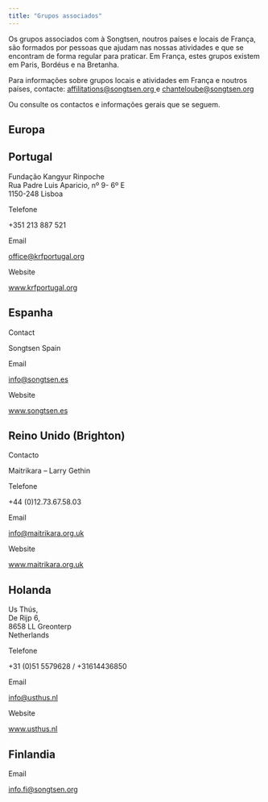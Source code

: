 ```yaml
---
title: "Grupos associados"
---
```


Os grupos associados com à Songtsen, noutros países e locais de França, são formados por pessoas que ajudam nas nossas atividades e que se encontram de forma regular para praticar. Em França, estes grupos existem em Paris, Bordéus e na Bretanha. 

Para informações sobre grupos locais e atividades em França e noutros países, contacte: [ affilitations@songtsen.org ](mailto:affiliations@songtsen.org) e [ chanteloube@songtsen.org ](mailto:chanteloube@songtsen.org)

Ou consulte os contactos e informações gerais que se seguem. 

##  Europa 

##  Portugal 

Fundação Kangyur Rinpoche   
Rua Padre Luis Aparicio, nº 9- 6º E   
1150-248 Lisboa 

Telefone 

+351 213 887 521 

Email 

[ office@krfportugal.org ](mailto:office@krfportugal.org)

Website 

[ www.krfportugal.org ](http://www.krfportugal.org/)

##  Espanha 

Contact 

Songtsen Spain 

Email 

[ info@songtsen.es ](mailto:info@songtsen.es)

Website 

[ www.songtsen.es ](http://www.songtsen.es/)

##  Reino Unido (Brighton) 

Contacto 

Maitrikara – Larry Gethin 

Telefone 

+44 (0)12.73.67.58.03 

Email 

[ info@maitrikara.org.uk ](mailto:info@maitrikara.org.uk)

Website 

[ www.maitrikara.org.uk ](http://www.maitrikara.org.uk/)

##  Holanda 

Us Thús,   
De Rijp 6,   
8658 LL Greonterp   
Netherlands 

Telefone 

+31 (0)51 5579628 / +31614436850 

Email 

[ info@usthus.nl ](mailto:info@usthus.nl/)

Website 

[ www.usthus.nl ](http://www.usthus.nl/)

##  Finlandia 

Email 

[ info.fi@songtsen.org ](mailto:info.fi@songtsen.org)
